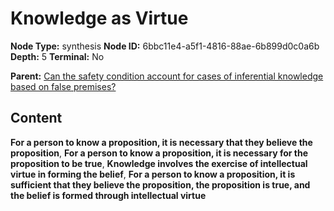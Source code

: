 # Knowledge as Virtue

**Node Type:** synthesis
**Node ID:** 6bbc11e4-a5f1-4816-88ae-6b899d0c0a6b
**Depth:** 5
**Terminal:** No

**Parent:** [Can the safety condition account for cases of inferential knowledge based on false premises?](can-the-safety-condition-account-for-cases-of-inferential-knowledge-based-on-false-premises-antithesis-205bebef-ada8-4ab7-b3e5-301e8e5a3655.md)

## Content

**For a person to know a proposition, it is necessary that they believe the proposition**, **For a person to know a proposition, it is necessary for the proposition to be true**, **Knowledge involves the exercise of intellectual virtue in forming the belief**, **For a person to know a proposition, it is sufficient that they believe the proposition, the proposition is true, and the belief is formed through intellectual virtue**
